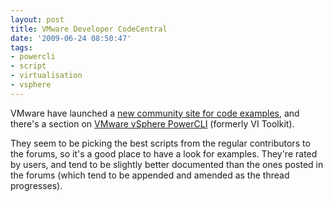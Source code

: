 ```yaml
---
layout: post
title: VMware Developer CodeCentral
date: '2009-06-24 08:50:47'
tags:
- powercli
- script
- virtualisation
- vsphere
---
```



VMware have launched a [new community site for code examples](http://communities.vmware.com/community/developer/codecentral), and there's a section on [VMware vSphere PowerCLI](http://communities.vmware.com/community/developer/codecentral/vsphere_powercli) (formerly VI Toolkit).

They seem to be picking the best scripts from the regular contributors to the forums, so it's a good place to have a look for examples. They're rated by users, and tend to be slightly better documented than the ones posted in the forums (which tend to be appended and amended as the thread progresses).


